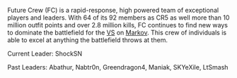 Future Crew (FC) is a rapid-response, high powered team of exceptional
players and leaders. With 64 of its 92 members as CR5 as well more than
10 million outfit points and over 2.8 million kills, FC continues to
find new ways to dominate the battlefield for the
[VS](Vanu_Sovereignty "wikilink") on [Markov](Markov "wikilink"). This
crew of individuals is able to excel at anything the battlefield throws
at them.

Current Leader: ShockSN

Past Leaders: Abathur, Nabtr0n, Greendragon4, Maniak, SKYeXile, LtSmash